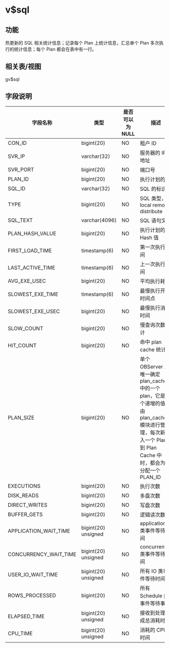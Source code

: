 v$sql 
==========================



功能 
-----------

热更新的 SQL 相关统计信息；记录每个 Plan 上统计信息，汇总单个 Plan 多次执行的统计信息；每个 Plan 都会在表中有一行。

相关表/视图 
---------------

gv$sql

字段说明 
-------------



|       **字段名称**        |       **类型**        | **是否可以为 NULL** |                                                      **描述**                                                      |
|-----------------------|---------------------|----------------|------------------------------------------------------------------------------------------------------------------|
| CON_ID                | bigint(20)          | NO             | 租户 ID                                                                                                            |
| SVR_IP                | varchar(32)         | NO             | 服务器的 IP 地址                                                                                                       |
| SVR_PORT              | bigint(20)          | NO             | 端口号                                                                                                              |
| PLAN_ID               | bigint(20)          | NO             | 执行计划的 ID                                                                                                         |
| SQL_ID                | varchar(32)         | NO             | SQL 的标识符                                                                                                         |
| TYPE                  | bigint(20)          | NO             | SQL 类型，local remote distribute                                                                                   |
| SQL_TEXT              | varchar(4096)       | NO             | SQL 语句文本                                                                                                         |
| PLAN_HASH_VALUE       | bigint(20)          | NO             | 执行计划的 Hash 值                                                                                                     |
| FIRST_LOAD_TIME       | timestamp(6)        | NO             | 第一次执行时间                                                                                                          |
| LAST_ACTIVE_TIME      | timestamp(6)        | NO             | 上一次执行时间                                                                                                          |
| AVG_EXE_USEC          | bigint(20)          | NO             | 平均执行耗时                                                                                                           |
| SLOWEST_EXE_TIME      | timestamp(6)        | NO             | 最慢执行开始时间点                                                                                                        |
| SLOWEST_EXE_USEC      | bigint(20)          | NO             | 最慢执行消耗时间                                                                                                         |
| SLOW_COUNT            | bigint(20)          | NO             | 慢查询次数统计                                                                                                          |
| HIT_COUNT             | bigint(20)          | NO             | 命中 plan cache 统计                                                                                                 |
| PLAN_SIZE             | bigint(20)          | NO             | 单个 OBServer 上唯一确定 plan_cache 中的一个 plan，它是一个递增的值，由 plan_cache 模块进行管理，每次新加入一个 Plan 到 Plan Cache 中时，都会为其分配一个PLAN_ID |
| EXECUTIONS            | bigint(20)          | NO             | 执行次数                                                                                                             |
| DISK_READS            | bigint(20)          | NO             | 多盘次数                                                                                                             |
| DIRECT_WRITES         | bigint(20)          | NO             | 写盘次数                                                                                                             |
| BUFFER_GETS           | bigint(20)          | NO             | 逻辑读次数                                                                                                            |
| APPLICATION_WAIT_TIME | bigint(20) unsigned | NO             | application 类事件等待时间                                                                                              |
| CONCURRENCY_WAIT_TIME | bigint(20) unsigned | NO             | concurrentcy 类事件等待时间                                                                                             |
| USER_IO_WAIT_TIME     | bigint(20) unsigned | NO             | 所有 IO 类事件等待时间                                                                                                    |
| ROWS_PROCESSED        | bigint(20)          | NO             | 所有 Schedule 类事件等待事件                                                                                              |
| ELAPSED_TIME          | bigint(20) unsigned | NO             | 接收到处理完成总消耗时间                                                                                                     |
| CPU_TIME              | bigint(20) unsigned | NO             | 消耗的 CPU 时间                                                                                                       |


